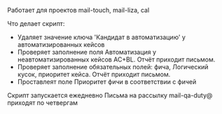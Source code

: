 Работает для проектов mail-touch, mail-liza, cal

Что делает скрипт:

- Удаляет значение ключа 'Кандидат в автоматизацию' у автоматизированных кейсов
- Проверяет заполнение поля Автоматизация у неавтоматизированных кейсов AC+BL. Отчёт приходит письмом.
- Проверяет заполнение обязательных полей: фича, Логический кусок, приоритет кейса. Отчёт приходит письмом.
- Проставлеят поле Приоритет фичи в соответствии с фичей

Скрипт запускается ежедневно 
Письма на рассылку mail-qa-duty@ приходят по четвергам